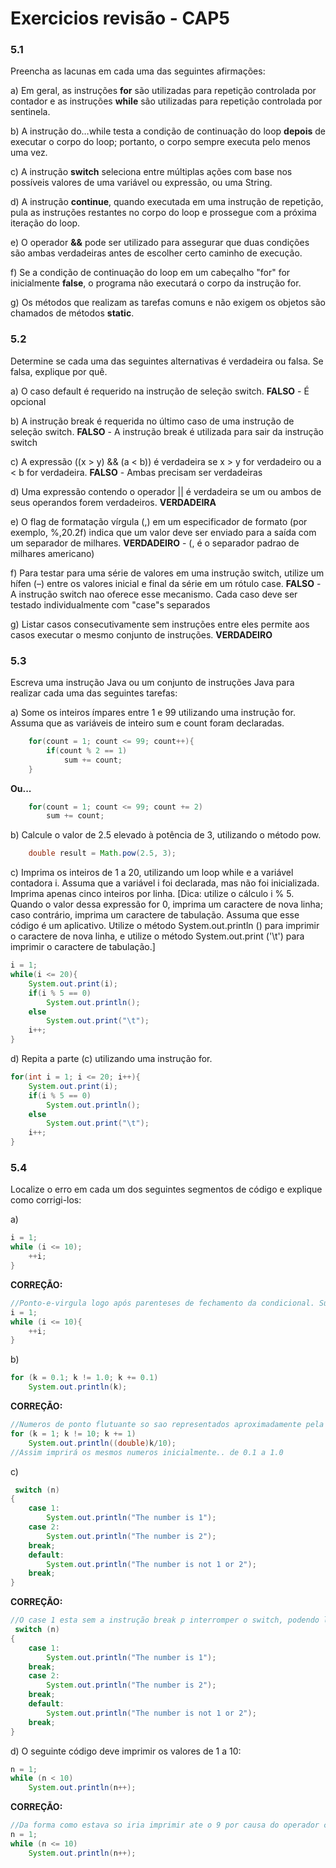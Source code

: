 # Exercicios revisão - CAP5
### 5.1 
Preencha as lacunas em cada uma das seguintes afirmações:

a) Em geral, as instruções **for** são utilizadas para repetição controlada por contador e as instruções **while** são utilizadas para repetição controlada por sentinela.

b) A instrução do…while testa a condição de continuação do loop **depois** de executar o corpo do loop; portanto, o corpo sempre executa pelo menos uma vez.

c) A instrução **switch** seleciona entre múltiplas ações com base nos possíveis valores de uma variável ou expressão, ou uma String.

d) A instrução **continue**, quando executada em uma instrução de repetição, pula as instruções restantes no corpo do loop e prossegue com a próxima iteração do loop.

e) O operador **&&** pode ser utilizado para assegurar que duas condições são ambas verdadeiras antes de escolher certo caminho de execução.

f) Se a condição de continuação do loop em um cabeçalho "for" for inicialmente **false**, o programa não executará o corpo da instrução for.

g) Os métodos que realizam as tarefas comuns e não exigem os objetos são chamados de métodos **static**.


### 5.2 
Determine se cada uma das seguintes alternativas é verdadeira ou falsa. Se falsa, explique por quê.

a) O caso default é requerido na instrução de seleção switch. **FALSO** - É opcional

b) A instrução break é requerida no último caso de uma instrução de seleção switch. **FALSO** - A instrução break é utilizada para sair da instrução switch

c) A expressão ((x > y) && (a < b)) é verdadeira se x > y for verdadeiro ou a < b for verdadeira. **FALSO** - Ambas precisam ser verdadeiras

d) Uma expressão contendo o operador || é verdadeira se um ou ambos de seus operandos forem verdadeiros. **VERDADEIRA**

e) O flag de formatação vírgula (,) em um especificador de formato (por exemplo, %,20.2f) indica que um valor deve ser enviado para a saída com um separador de milhares. **VERDADEIRO** - (, é o separador padrao de milhares americano)

f) Para testar para uma série de valores em uma instrução switch, utilize um hífen (–) entre os valores inicial e final da série em um rótulo case. **FALSO** - A instrução switch nao oferece esse mecanismo. Cada caso deve ser testado individualmente com "case"s separados

g) Listar casos consecutivamente sem instruções entre eles permite aos casos executar o mesmo conjunto de instruções. **VERDADEIRO**


### 5.3
Escreva uma instrução Java ou um conjunto de instruções Java para realizar cada uma das seguintes tarefas:

a) Some os inteiros ímpares entre 1 e 99 utilizando uma instrução for. Assuma que as variáveis de inteiro sum e count foram declaradas.
```java
    for(count = 1; count <= 99; count++){
        if(count % 2 == 1)
            sum += count;
    }
```
**Ou...**
```java
    for(count = 1; count <= 99; count += 2)
        sum += count;
```
b) Calcule o valor de 2.5 elevado à potência de 3, utilizando o método pow.
```java
    double result = Math.pow(2.5, 3);
```
c) Imprima os inteiros de 1 a 20, utilizando um loop while e a variável contadora i. Assuma que a variável i foi declarada, mas não foi inicializada. Imprima apenas cinco inteiros por linha. [Dica: utilize o cálculo i % 5. Quando o valor dessa expressão for 0, imprima um caractere de nova linha; caso contrário, imprima um caractere de tabulação. Assuma que esse código é um aplicativo. Utilize o método System.out.println () para imprimir o caractere de nova linha, e utilize o método System.out.print ('\t') para
imprimir o caractere de tabulação.]
```java
i = 1;
while(i <= 20){
    System.out.print(i);
    if(i % 5 == 0)
        System.out.println();
    else
        System.out.print("\t");
    i++;
}  
```
d) Repita a parte (c) utilizando uma instrução for.
```java
for(int i = 1; i <= 20; i++){
    System.out.print(i);
    if(i % 5 == 0)
        System.out.println();
    else
        System.out.print("\t");
    i++;
}  
```

### 5.4
Localize o erro em cada um dos seguintes segmentos de código e explique como corrigi-los:

a)
```java
i = 1;
while (i <= 10);
    ++i;
}
```
**CORREÇÃO:**
```java
//Ponto-e-virgula logo após parenteses de fechamento da condicional. Substituido por abertura de chave
i = 1;
while (i <= 10){
    ++i;
}
```
b)
```java
for (k = 0.1; k != 1.0; k += 0.1)
    System.out.println(k);
```
**CORREÇÃO:**
```java
//Numeros de ponto flutuante so sao representados aproximadamente pela maioria dos computadores. Nao é um bom tipo pra controlar laço for
for (k = 1; k != 10; k += 1)
    System.out.println((double)k/10);
//Assim imprirá os mesmos numeros inicialmente.. de 0.1 a 1.0
```
c)
```java
 switch (n)
{
    case 1:
        System.out.println("The number is 1");
    case 2:
        System.out.println("The number is 2");
    break;
    default:
        System.out.println("The number is not 1 or 2");
    break;
}
```
**CORREÇÃO:**
```java
//O case 1 esta sem a instrução break p interromper o switch, podendo levar a um comportamento inesperado na logica do programa
 switch (n)
{
    case 1:
        System.out.println("The number is 1");
    break;    
    case 2:
        System.out.println("The number is 2");
    break;
    default:
        System.out.println("The number is not 1 or 2");
    break;
}
```
d) O seguinte código deve imprimir os valores de 1 a 10:
```java
n = 1;
while (n < 10)
    System.out.println(n++);
```
**CORREÇÃO:**
```java
//Da forma como estava so iria imprimir ate o 9 por causa do operador condicional
n = 1;
while (n <= 10)
    System.out.println(n++);
```